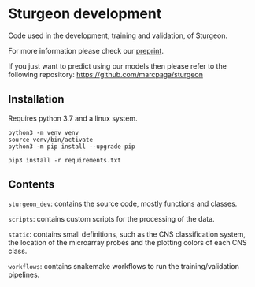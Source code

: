 # Sturgeon development

Code used in the development, training and validation, of Sturgeon.

For more information please check our [preprint](https://www.medrxiv.org/content/10.1101/2023.01.25.23284813v1).

If you just want to predict using our models then please refer to the following repository: https://github.com/marcpaga/sturgeon

## Installation

Requires python 3.7 and a linux system.

```
python3 -m venv venv
source venv/bin/activate
python3 -m pip install --upgrade pip

pip3 install -r requirements.txt
```

## Contents

`sturgeon_dev`: contains the source code, mostly functions and classes.

`scripts`: contains custom scripts for the processing of the data.

`static`: contains small definitions, such as the CNS classification system, the location of the microarray probes and the plotting colors of each CNS class.

`workflows`: contains snakemake workflows to run the training/validation pipelines.
